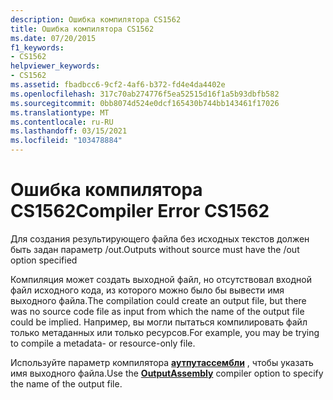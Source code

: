 ```yaml
---
description: Ошибка компилятора CS1562
title: Ошибка компилятора CS1562
ms.date: 07/20/2015
f1_keywords:
- CS1562
helpviewer_keywords:
- CS1562
ms.assetid: fbadbcc6-9cf2-4af6-b372-fd4e4da4402e
ms.openlocfilehash: 317c70ab274776f5ea52515d16f1a5b93dbfb582
ms.sourcegitcommit: 0bb8074d524e0dcf165430b744bb143461f17026
ms.translationtype: MT
ms.contentlocale: ru-RU
ms.lasthandoff: 03/15/2021
ms.locfileid: "103478884"
---
```

# <a name="compiler-error-cs1562"></a><span data-ttu-id="4838e-103">Ошибка компилятора CS1562</span><span class="sxs-lookup"><span data-stu-id="4838e-103">Compiler Error CS1562</span></span>

<span data-ttu-id="4838e-104">Для создания результирующего файла без исходных текстов должен быть задан параметр /out.</span><span class="sxs-lookup"><span data-stu-id="4838e-104">Outputs without source must have the /out option specified</span></span>  
  
 <span data-ttu-id="4838e-105">Компиляция может создать выходной файл, но отсутствовал входной файл исходного кода, из которого можно было бы вывести имя выходного файла.</span><span class="sxs-lookup"><span data-stu-id="4838e-105">The compilation could create an output file, but there was no source code file as input from which the name of the output file could be implied.</span></span> <span data-ttu-id="4838e-106">Например, вы могли пытаться компилировать файл только метаданных или только ресурсов.</span><span class="sxs-lookup"><span data-stu-id="4838e-106">For example, you may be trying to compile a metadata- or resource-only file.</span></span>  
  
 <span data-ttu-id="4838e-107">Используйте параметр компилятора [**аутпутассембли**](../language-reference/compiler-options/output.md#outputassembly) , чтобы указать имя выходного файла.</span><span class="sxs-lookup"><span data-stu-id="4838e-107">Use the [**OutputAssembly**](../language-reference/compiler-options/output.md#outputassembly) compiler option to specify the name of the output file.</span></span>
